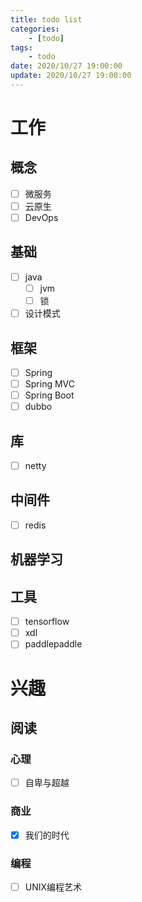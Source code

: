 ```yaml
---
title: todo list
categories: 
	- [todo]
tags:
	- todo
date: 2020/10/27 19:00:00
update: 2020/10/27 19:00:00
---
```


# 工作

## 概念

- [ ] 微服务
- [ ] 云原生
- [ ] DevOps

## 基础

- [ ] java
  - [ ] jvm
  - [ ] 锁
- [ ] 设计模式

## 框架

- [ ] Spring
- [ ] Spring MVC
- [ ] Spring Boot
- [ ] dubbo

## 库

- [ ] netty

## 中间件

- [ ] redis

## 机器学习

## 工具

- [ ] tensorflow
- [ ] xdl
- [ ] paddlepaddle

# 兴趣

## 阅读

### 心理

- [ ] 自卑与超越

### 商业

- [x] 我们的时代

### 编程

- [ ] UNIX编程艺术